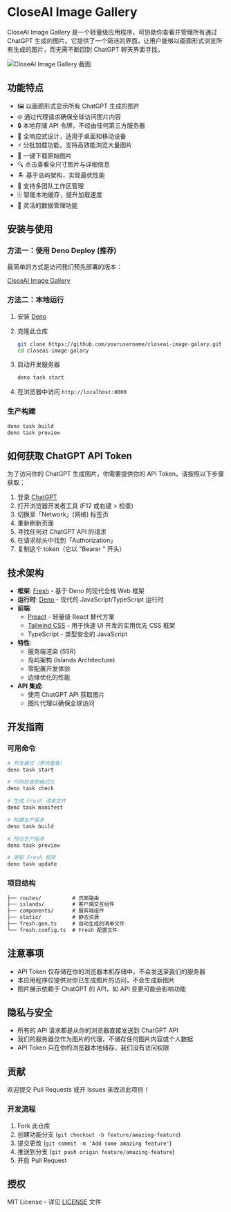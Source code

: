 # CloseAI Image Gallery

CloseAI Image Gallery 是一个轻量级应用程序，可协助你查看并管理所有通过 ChatGPT 生成的图片。它提供了一个简洁的界面，让用户能够以画廊形式浏览所有生成的图片，而无需不断回到 ChatGPT 聊天界面寻找。

![CloseAI Image Gallery 截图](https://example.com/screenshot.png)

## 功能特点

- 🖼️ 以画廊形式显示所有 ChatGPT 生成的图片
- 🌐 通过代理请求确保全球访问图片内容
- 🔒 本地存储 API 令牌，不经由任何第三方服务器
- 📱 全响应式设计，适用于桌面和移动设备
- ⚡ 分批加载功能，支持高效能浏览大量图片
- 💾 一键下载原始图片
- 🔍 点击查看全尺寸图片与详细信息
- 🏝️ 基于岛屿架构，实现最优性能
- 👥 支持多团队工作区管理
- 🗄️ 智能本地缓存，提升加载速度
- 🧹 灵活的数据管理功能

## 安装与使用

### 方法一：使用 Deno Deploy (推荐)

最简单的方式是访问我们预先部署的版本：

[CloseAI Image Gallery](https://closeai-image-galary.yuen-network.top/)

### 方法二：本地运行

1. 安装 [Deno](https://deno.land/manual/getting_started/installation)
2. 克隆此仓库

   ```bash
   git clone https://github.com/yourusername/closeai-image-galary.git
   cd closeai-image-galary
   ```

3. 启动开发服务器

   ```bash
   deno task start
   ```

4. 在浏览器中访问 `http://localhost:8000`

### 生产构建

```bash
deno task build
deno task preview
```

## 如何获取 ChatGPT API Token

为了访问你的 ChatGPT 生成图片，你需要提供你的 API Token。请按照以下步骤获取：

1. 登录 [ChatGPT](https://chatgpt.com)
2. 打开浏览器开发者工具 (F12 或右键 > 检查)
3. 切换至「Network」(网络) 标签页
4. 重新刷新页面
5. 寻找任何对 ChatGPT API 的请求
6. 在请求标头中找到「Authorization」
7. 复制这个 token（它以 "Bearer " 开头）

## 技术架构

- **框架**: [Fresh](https://fresh.deno.dev/) - 基于 Deno 的现代全栈 Web 框架
- **运行时**: [Deno](https://deno.land/) - 现代的 JavaScript/TypeScript 运行时
- **前端**:
  - [Preact](https://preactjs.com/) - 轻量级 React 替代方案
  - [Tailwind CSS](https://tailwindcss.com/) - 用于快速 UI 开发的实用优先 CSS 框架
  - TypeScript - 类型安全的 JavaScript
- **特性**:
  - 服务端渲染 (SSR)
  - 岛屿架构 (Islands Architecture)
  - 零配置开发体验
  - 边缘优化的性能
- **API 集成**:
  - 使用 ChatGPT API 获取图片
  - 图片代理以确保全球访问

## 开发指南

### 可用命令

```bash
# 开发模式（带热重载）
deno task start

# 代码检查和格式化
deno task check

# 生成 Fresh 清单文件
deno task manifest

# 构建生产版本
deno task build

# 预览生产版本
deno task preview

# 更新 Fresh 框架
deno task update
```

### 项目结构

```txt
├── routes/          # 页面路由
├── islands/         # 客户端交互组件
├── components/      # 服务端组件
├── static/          # 静态资源
├── fresh.gen.ts     # 自动生成的清单文件
└── fresh.config.ts  # Fresh 配置文件
```

## 注意事项

- API Token 仅存储在你的浏览器本机存储中，不会发送至我们的服务器
- 本应用程序仅提供对你已生成图片的访问，不会生成新图片
- 图片展示依赖于 ChatGPT 的 API，如 API 变更可能会影响功能

## 隐私与安全

- 所有的 API 请求都是从你的浏览器直接发送到 ChatGPT API
- 我们的服务器仅作为图片的代理，不储存任何图片内容或个人数据
- API Token 只在你的浏览器本地储存，我们没有访问权限

## 贡献

欢迎提交 Pull Requests 或开 Issues 来改进此项目！

### 开发流程

1. Fork 此仓库
2. 创建功能分支 (`git checkout -b feature/amazing-feature`)
3. 提交更改 (`git commit -m 'Add some amazing feature'`)
4. 推送到分支 (`git push origin feature/amazing-feature`)
5. 开启 Pull Request

## 授权

MIT License - 详见 [LICENSE](LICENSE) 文件
